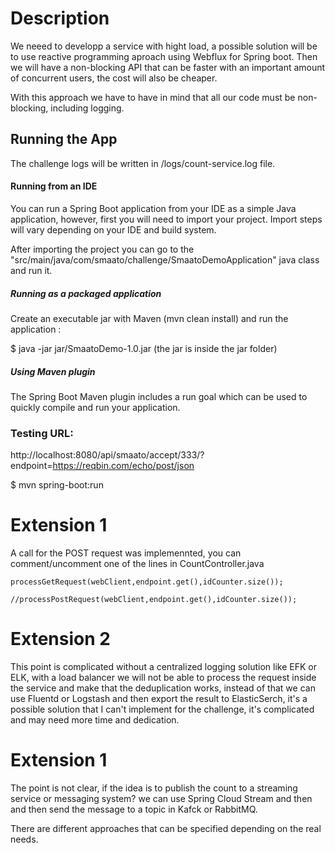 # Description
We neeed to developp a service with hight load, a possible solution will be to use reactive programming aproach using Webflux for Spring boot.
Then we will have a non-blocking API that can be faster with an important amount of concurrent users, the cost will also be cheaper.

With this approach we have to have in mind that all our code must be non-blocking, including logging.

## Running the App
The challenge logs will be written in /logs/count-service.log file.
#### Running from an IDE
You can run a Spring Boot application from your IDE as a simple Java application, however, first you will need to import your project. Import steps will vary depending on your IDE and build system.

After importing the project you can go to the "src/main/java/com/smaato/challenge/SmaatoDemoApplication" java class and run it.
##### Running as a packaged application
Create an executable jar with Maven (mvn clean install) and run the application :

$ java -jar jar/SmaatoDemo-1.0.jar (the jar is inside the jar folder)
##### Using Maven plugin
The Spring Boot Maven plugin includes a run goal which can be used to quickly compile and run your application.

### Testing URL:

http://localhost:8080/api/smaato/accept/333/?endpoint=https://reqbin.com/echo/post/json


$ mvn spring-boot:run

# Extension 1

A call for the POST request was implemennted, you can comment/uncomment one of the lines in CountController.java

```
processGetRequest(webClient,endpoint.get(),idCounter.size());

//processPostRequest(webClient,endpoint.get(),idCounter.size());
```

# Extension 2

This point is complicated without a centralized logging solution like EFK or ELK, with a load balancer we will not be able to process the request inside the service and make that the deduplication works, instead of that we can use Fluentd or Logstash and then export the result to ElasticSerch, it's a possible solution that I can't implement for the challenge, it's complicated and may need more time and dedication. 

# Extension 1

The point is not clear, if the idea is to publish the count to a streaming service or messaging system? we can use Spring Cloud Stream and then and then send the message to a topic in Kafck or RabbitMQ.

There are different approaches that can be specified depending on the real needs.

